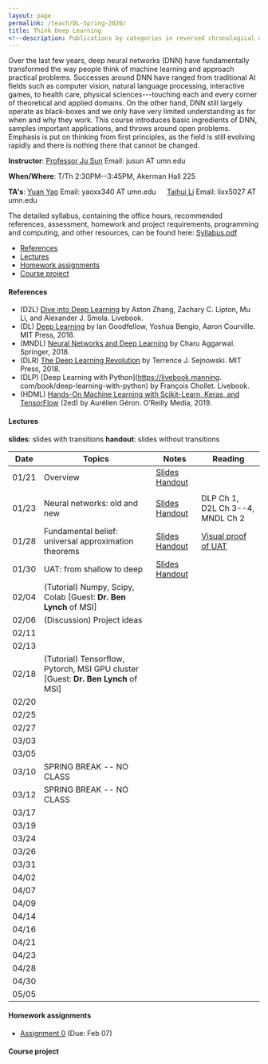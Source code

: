 ```yaml
---
layout: page
permalink: /teach/DL-Spring-2020/
title: Think Deep Learning
<!--description: Publications by categories in reversed chronological order. -->
---
```


Over the last few years, deep neural networks (DNN) have fundamentally transformed the way people think of machine learning and approach practical problems. Successes around DNN have ranged from traditional AI fields such as computer vision, natural language processing, interactive games, to health care, physical sciences---touching each and every corner of theoretical and applied domains. On the other hand, DNN still largely operate as black-boxes and we only have very limited understanding as for when and why they work. This course introduces basic ingredients of DNN, samples important applications, and throws around open problems. Emphasis is put on thinking from first principles, as the field is still evolving rapidly and there is nothing there that cannot be changed.

**Instructor**: [Professor Ju Sun](https://sunju.org/)  Email: jusun AT umn.edu

**When/Where**: T/Th 2:30PM--3:45PM, Akerman Hall 225

**TA's**: [Yuan Yao](https://myaccount.umn.edu/lookup?SET_INSTITUTION=&UID=yaoxx340)  Email: yaoxx340 AT umn.edu   &emsp;    [Taihui Li](https://myaccount.umn.edu/lookup?SET_INSTITUTION=&UID=lixx5027) Email: lixx5027 AT umn.edu

The detailed syllabus, containing the office hours, recommended references, assessment, homework and project requirements, programming and computing, and other resources, can be found here: [Syllabus.pdf](Syllabus.pdf)

<!-- **Target**: Graduate and advanced undergrad students. Registration is based on permission from the instructor. If you're interested, please email Prof. Sun (jusun AT umn.edu) and describe your academic standing, relevant course experience, and research experience if any. -->

<!-- **No Panic**: <span style="color:red"> The enrollment has reached the cap. </span> While we're maintaining a waiting list, and may decide to increase the cap later, there's no guarantee. We're likely to re-run the course in fall 2020 and to make the course regular in the near future, and so please consider next iterations if you're not in. -->

<!-- **Prerequisite**: Introduction to machine learning or equivalent. Maturity in linear algebra, calculus, and basic probability is assumed. Familiarity with Python (esp. numpy, scipy) is necessary to complete the homework assignments and final projects.   -->

- [References](#references)
- [Lectures](#lectures)
- [Homework assignments](#homework-assignments)
- [Course project](#course-project)

#### References
- (D2L)  [Dive into Deep Learning](https://d2l.ai/) by Aston Zhang, Zachary C. Lipton,  Mu Li, and Alexander J. Smola. Livebook.
- (DL)  [Deep Learning](https://www.deeplearningbook.org/) by Ian Goodfellow, Yoshua Bengio, Aaron Courville. MIT Press, 2016.
- (MNDL) [Neural Networks and Deep Learning](https://www.springer.com/gp/book/9783319944623) by Charu Aggarwal. Springer, 2018.
- (DLR) [The Deep Learning Revolution](https://mitpress.mit.edu/books/deep-learning-revolution) by Terrence J. Sejnowski. MIT Press, 2018.
- (DLP) [Deep Learning with Python](https://livebook.manning.
com/book/deep-learning-with-python) by François Chollet. Livebook.
- (HDML) [Hands-On Machine Learning with Scikit-Learn, Keras, and TensorFlow](https://www.oreilly.com/library/view/hands-on-machine-learning/9781492032632/) (2ed) by Aurélien Géron. O’Reilly Media, 2019.

#### Lectures
**slides**: slides with transitions
**handout**: slides without transitions  

| Date  | Topics                                                                            | Notes                                                                    | Reading                                                                    |
|:-----:| --------------------------------------------------------------------------------- | ------------------------------------------------------------------------ | -------------------------------------------------------------------------- |
| 01/21 | Overview                                                                          | [Slides](lecture-01-21-slides.pdf)  [Handout](lecture-01-21-handout.pdf) |                                                                            |
|       |                                                                                   |                                                                          |                                                                            |
| 01/23 | Neural networks: old and new                                                      | [Slides](lecture-01-23-slides.pdf)  [Handout](lecture-01-23-handout.pdf) | DLP Ch 1, D2L Ch 3--4, MNDL Ch 2                                           |
| 01/28 | Fundamental belief: universal approximation theorems                              | [Slides](lecture-01-28-slides.pdf)  [Handout](lecture-01-28-handout.pdf) | [Visual proof of UAT](http://neuralnetworksanddeeplearning.com/chap4.html) |
| 01/30 | UAT: from shallow to deep                                                         | [Slides](lecture-01-30-slides.pdf)  [Handout](lecture-01-30-handout.pdf) |                                                                            |
| 02/04 | (Tutorial) Numpy, Scipy, Colab [Guest: **Dr. Ben Lynch** of MSI]                  |                                                                          |                                                                            |
| 02/06 | (Discussion) Project ideas                                                        |                                                                          |                                                                            |
| 02/11 |                                                                                   |                                                                          |                                                                            |
| 02/13 |                                                                                   |                                                                          |                                                                            |
| 02/18 | (Tutorial) Tensorflow, Pytorch, MSI GPU cluster [Guest: **Dr. Ben Lynch** of MSI] |                                                                          |                                                                            |
| 02/20 |                                                                                   |                                                                          |                                                                            |
| 02/25 |                                                                                   |                                                                          |                                                                            |
| 02/27 |                                                                                   |                                                                          |                                                                            |
| 03/03 |                                                                                   |                                                                          |                                                                            |
| 03/05 |                                                                                   |                                                                          |                                                                            |
| 03/10 | SPRING BREAK   -- NO CLASS                                                        |                                                                          |                                                                            |
| 03/12 | SPRING BREAK  -- NO CLASS                                                         |                                                                          |                                                                            |
| 03/17 |                                                                                   |                                                                          |                                                                            |
| 03/19 |                                                                                   |                                                                          |                                                                            |
| 03/24 |                                                                                   |                                                                          |                                                                            |
| 03/26 |                                                                                   |                                                                          |                                                                            |
| 03/31 |                                                                                   |                                                                          |                                                                            |
| 04/02 |                                                                                   |                                                                          |                                                                            |
| 04/07 |                                                                                   |                                                                          |                                                                            |
| 04/09 |                                                                                   |                                                                          |                                                                            |
| 04/14 |                                                                                   |                                                                          |                                                                            |
| 04/16 |                                                                                   |                                                                          |                                                                            |
| 04/21 |                                                                                   |                                                                          |                                                                            |
| 04/23 |                                                                                   |                                                                          |                                                                            |
| 04/28 |                                                                                   |                                                                          |                                                                            |
| 04/30 |                                                                                   |                                                                          |                                                                            |
| 05/05 |                                                                                   |                                                                          |                                                                            |


#### Homework assignments
- [Assignment 0](HW0.pdf) (Due: Feb 07)


#### Course project

<!-- #### Tentative topics to cover: -->

<!-- - Course overview
- Neural networks: old and new
- Fundamental belief: universal approximation theorem
- Numerical optimization with math: optimization with gradient descent and beyond
- Numerical optimization without math: auto-differentiation and differential programming
- Working with images: convolutional neural networks
- Working with images: recognition, detection, segmentation
- To train or not? scattering transforms
- Working with sequences: recurrent neural networks
- Learning probability distributions: generative adversarial networks
- Learning representation without labels: dictionary learning and autoencoders
- Gaming time: deep reinforcement learning

<!-- #### Tentative discussion sessions: -->

<!-- - Python, Numpy, and Google Cloud/Colab
- Project ideas
- Tensorflow 2.0 and Pytorch
- Backpropagation and computational tricks
- Research ideas -->
